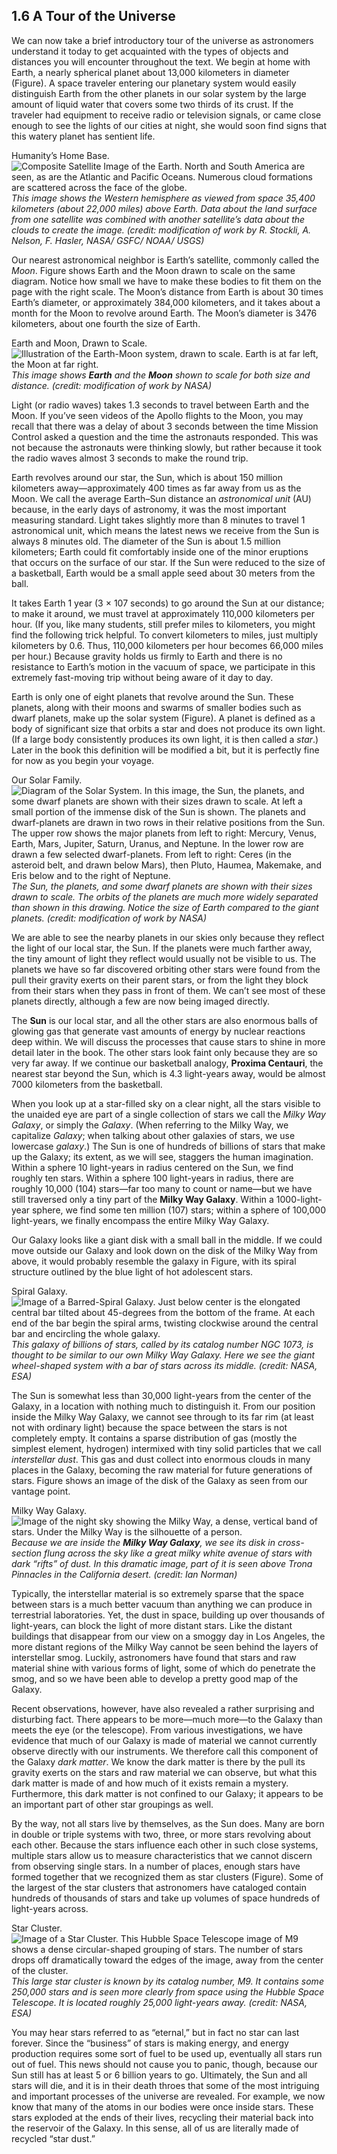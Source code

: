 ##  1.6 A Tour of the Universe 

We can now take a brief introductory tour of the universe as astronomers understand it today to get acquainted with the types of objects and distances you will encounter throughout the text. We begin at home with Earth, a nearly spherical planet about 13,000 kilometers in diameter (Figure). A space traveler entering our planetary system would easily distinguish Earth from the other planets in our solar system by the large amount of liquid water that covers some two thirds of its crust. If the traveler had equipment to receive radio or television signals, or came close enough to see the lights of our cities at night, she would soon find signs that this watery planet has sentient life.

Humanity’s Home Base. ![Composite Satellite Image of the Earth. North and South America are seen, as are the Atlantic and Pacific Oceans. Numerous cloud formations are scattered across the face of the globe.][1] _This image shows the Western hemisphere as viewed from space 35,400 kilometers (about 22,000 miles) above Earth. Data about the land surface from one satellite was combined with another satellite’s data about the clouds to create the image. (credit: modification of work by R. Stockli, A. Nelson, F. Hasler, NASA/ GSFC/ NOAA/ USGS)_

Our nearest astronomical neighbor is Earth’s satellite, commonly called the _Moon_. Figure shows Earth and the Moon drawn to scale on the same diagram. Notice how small we have to make these bodies to fit them on the page with the right scale. The Moon’s distance from Earth is about 30 times Earth’s diameter, or approximately 384,000 kilometers, and it takes about a month for the Moon to revolve around Earth. The Moon’s diameter is 3476 kilometers, about one fourth the size of Earth.

Earth and Moon, Drawn to Scale. ![Illustration of the Earth-Moon system, drawn to scale. Earth is at far left, the Moon at far right.][2] _This image shows **Earth** and the **Moon** shown to scale for both size and distance. (credit: modification of work by NASA)_

Light (or radio waves) takes 1.3 seconds to travel between Earth and the Moon. If you’ve seen videos of the Apollo flights to the Moon, you may recall that there was a delay of about 3 seconds between the time Mission Control asked a question and the time the astronauts responded. This was not because the astronauts were thinking slowly, but rather because it took the radio waves almost 3 seconds to make the round trip.

Earth revolves around our star, the Sun, which is about 150 million kilometers away—approximately 400 times as far away from us as the Moon. We call the average Earth–Sun distance an _astronomical unit_ (AU) because, in the early days of astronomy, it was the most important measuring standard. Light takes slightly more than 8 minutes to travel 1 astronomical unit, which means the latest news we receive from the Sun is always 8 minutes old. The diameter of the Sun is about 1.5 million kilometers; Earth could fit comfortably inside one of the minor eruptions that occurs on the surface of our star. If the Sun were reduced to the size of a basketball, Earth would be a small apple seed about 30 meters from the ball.

It takes Earth 1 year (3 × 107 seconds) to go around the Sun at our distance; to make it around, we must travel at approximately 110,000 kilometers per hour. (If you, like many students, still prefer miles to kilometers, you might find the following trick helpful. To convert kilometers to miles, just multiply kilometers by 0.6. Thus, 110,000 kilometers per hour becomes 66,000 miles per hour.) Because gravity holds us firmly to Earth and there is no resistance to Earth’s motion in the vacuum of space, we participate in this extremely fast-moving trip without being aware of it day to day.

Earth is only one of eight planets that revolve around the Sun. These planets, along with their moons and swarms of smaller bodies such as dwarf planets, make up the solar system (Figure). A planet is defined as a body of significant size that orbits a star and does not produce its own light. (If a large body consistently produces its own light, it is then called a _star_.) Later in the book this definition will be modified a bit, but it is perfectly fine for now as you begin your voyage.

Our Solar Family. ![Diagram of the Solar System. In this image, the Sun, the planets, and some dwarf planets are shown with their sizes drawn to scale. At left a small portion of the immense disk of the Sun is shown. The planets and dwarf-planets are drawn in two rows in their relative positions from the Sun. The upper row shows the major planets from left to right: Mercury, Venus, Earth, Mars, Jupiter, Saturn, Uranus, and Neptune. In the lower row are drawn a few selected dwarf-planets. From left to right: Ceres \(in the asteroid belt, and drawn below Mars\), then Pluto, Haumea, Makemake, and Eris below and to the right of Neptune.][3] _The Sun, the planets, and some dwarf planets are shown with their sizes drawn to scale. The orbits of the planets are much more widely separated than shown in this drawing. Notice the size of Earth compared to the giant planets. (credit: modification of work by NASA)_

We are able to see the nearby planets in our skies only because they reflect the light of our local star, the Sun. If the planets were much farther away, the tiny amount of light they reflect would usually not be visible to us. The planets we have so far discovered orbiting other stars were found from the pull their gravity exerts on their parent stars, or from the light they block from their stars when they pass in front of them. We can’t see most of these planets directly, although a few are now being imaged directly.

The **Sun** is our local star, and all the other stars are also enormous balls of glowing gas that generate vast amounts of energy by nuclear reactions deep within. We will discuss the processes that cause stars to shine in more detail later in the book. The other stars look faint only because they are so very far away. If we continue our basketball analogy, **Proxima Centauri**, the nearest star beyond the Sun, which is 4.3 light-years away, would be almost 7000 kilometers from the basketball.

When you look up at a star-filled sky on a clear night, all the stars visible to the unaided eye are part of a single collection of stars we call the _Milky Way Galaxy_, or simply the _Galaxy_. (When referring to the Milky Way, we capitalize _Galaxy_; when talking about other galaxies of stars, we use lowercase _galaxy_.) The Sun is one of hundreds of billions of stars that make up the Galaxy; its extent, as we will see, staggers the human imagination. Within a sphere 10 light-years in radius centered on the Sun, we find roughly ten stars. Within a sphere 100 light-years in radius, there are roughly 10,000 (104) stars—far too many to count or name—but we have still traversed only a tiny part of the **Milky Way Galaxy**. Within a 1000-light-year sphere, we find some ten million (107) stars; within a sphere of 100,000 light-years, we finally encompass the entire Milky Way Galaxy.

Our Galaxy looks like a giant disk with a small ball in the middle. If we could move outside our Galaxy and look down on the disk of the Milky Way from above, it would probably resemble the galaxy in Figure, with its spiral structure outlined by the blue light of hot adolescent stars.

Spiral Galaxy. ![Image of a Barred-Spiral Galaxy. Just below center is the elongated central bar tilted about 45-degrees from the bottom of the frame. At each end of the bar begin the spiral arms, twisting clockwise around the central bar and encircling the whole galaxy.][4] _This galaxy of billions of stars, called by its catalog number NGC 1073, is thought to be similar to our own Milky Way Galaxy. Here we see the giant wheel-shaped system with a bar of stars across its middle. (credit: NASA, ESA)_

The Sun is somewhat less than 30,000 light-years from the center of the Galaxy, in a location with nothing much to distinguish it. From our position inside the Milky Way Galaxy, we cannot see through to its far rim (at least not with ordinary light) because the space between the stars is not completely empty. It contains a sparse distribution of gas (mostly the simplest element, hydrogen) intermixed with tiny solid particles that we call _interstellar dust_. This gas and dust collect into enormous clouds in many places in the Galaxy, becoming the raw material for future generations of stars. Figure shows an image of the disk of the Galaxy as seen from our vantage point.

Milky Way Galaxy. ![Image of the night sky showing the Milky Way, a dense, vertical band of stars. Under the Milky Way is the silhouette of a person.][5] _Because we are inside the **Milky Way Galaxy**, we see its disk in cross-section flung across the sky like a great milky white avenue of stars with dark “rifts” of dust. In this dramatic image, part of it is seen above Trona Pinnacles in the California desert. (credit: Ian Norman)_

Typically, the interstellar material is so extremely sparse that the space between stars is a much better vacuum than anything we can produce in terrestrial laboratories. Yet, the dust in space, building up over thousands of light-years, can block the light of more distant stars. Like the distant buildings that disappear from our view on a smoggy day in Los Angeles, the more distant regions of the Milky Way cannot be seen behind the layers of interstellar smog. Luckily, astronomers have found that stars and raw material shine with various forms of light, some of which do penetrate the smog, and so we have been able to develop a pretty good map of the Galaxy.

Recent observations, however, have also revealed a rather surprising and disturbing fact. There appears to be more—much more—to the Galaxy than meets the eye (or the telescope). From various investigations, we have evidence that much of our Galaxy is made of material we cannot currently observe directly with our instruments. We therefore call this component of the Galaxy _dark matter_. We know the dark matter is there by the pull its gravity exerts on the stars and raw material we can observe, but what this dark matter is made of and how much of it exists remain a mystery. Furthermore, this dark matter is not confined to our Galaxy; it appears to be an important part of other star groupings as well.

By the way, not all stars live by themselves, as the Sun does. Many are born in double or triple systems with two, three, or more stars revolving about each other. Because the stars influence each other in such close systems, multiple stars allow us to measure characteristics that we cannot discern from observing single stars. In a number of places, enough stars have formed together that we recognized them as star clusters (Figure). Some of the largest of the star clusters that astronomers have cataloged contain hundreds of thousands of stars and take up volumes of space hundreds of light-years across.

Star Cluster. ![Image of a Star Cluster. This Hubble Space Telescope image of M9 shows a dense circular-shaped grouping of stars. The number of stars drops off dramatically toward the edges of the image, away from the center of the cluster.][6] _This large star cluster is known by its catalog number, M9. It contains some 250,000 stars and is seen more clearly from space using the Hubble Space Telescope. It is located roughly 25,000 light-years away. (credit: NASA, ESA)_

You may hear stars referred to as “eternal,” but in fact no star can last forever. Since the “business” of stars is making energy, and energy production requires some sort of fuel to be used up, eventually all stars run out of fuel. This news should not cause you to panic, though, because our Sun still has at least 5 or 6 billion years to go. Ultimately, the Sun and all stars will die, and it is in their death throes that some of the most intriguing and important processes of the universe are revealed. For example, we now know that many of the atoms in our bodies were once inside stars. These stars exploded at the ends of their lives, recycling their material back into the reservoir of the Galaxy. In this sense, all of us are literally made of recycled “star dust.”

   [1]: https://cnx.org/resources/59be8672468d4d865edf064222d69a0e99f27af7/OSC_Astro_01_06_Planet.jpg
   [2]: https://cnx.org/resources/558ce11b901259d185849237fe88b32586291c5c/OSC_Astro_01_06_Moon.jpg
   [3]: https://cnx.org/resources/c2e03e2d37f6ae0a9a321059b5ae72c341347404/OSC_Astro_01_06_Solar.jpg
   [4]: https://cnx.org/resources/a7aa6fb05b7c8243e8b71213a87c2a379d562188/OSC_Astro_01_06_Light.jpg
   [5]: https://cnx.org/resources/e4669a675174ca5ab62f84f61398955c0f11bea8/OSC_Astro_01_06_MWay.jpg
   [6]: https://cnx.org/resources/f92c20252c65cd66367e5caa9ce1699f9564621d/OSC_Astro_01_06_Cluster.jpg

